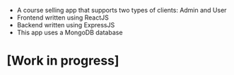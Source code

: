 - A course selling app that supports two types of clients: Admin and User
- Frontend written using ReactJS
- Backend written using ExpressJS
- This app uses a MongoDB database
# [Work in progress]
